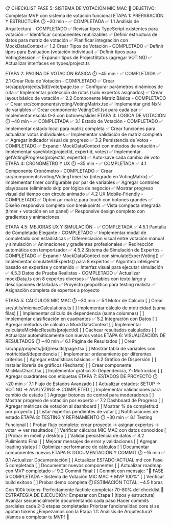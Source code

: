 📋 CHECKLIST FASE 5: SISTEMA DE VOTACIÓN MIC MAC
🎯 OBJETIVO: Completar MVP con sistema de votación funcional
ETAPA 1: PREPARACIÓN Y ESTRUCTURA ⏱️ ~20 min - ✅ COMPLETADA
✅ 1.1 Análisis de Arquitectura - COMPLETADO
✅ Revisar tipos TypeScript existentes para votación
✅ Identificar componentes reutilizables
✅ Definir estructura de datos para matriz de votación
✅ Planificar integración con MockDataContext
✅ 1.2 Crear Tipos de Votación - COMPLETADO
✅ Definir tipos para Evaluation (votación individual)
✅ Definir tipos para VotingSession
✅ Expandir tipos de ProjectStatus (agregar VOTING)
✅ Actualizar interfaces en types/project.ts

ETAPA 2: PÁGINA DE VOTACIÓN BÁSICA ⏱️ ~45 min - ✅ COMPLETADA
✅ 2.1 Crear Ruta de Votación - COMPLETADO
✅ Crear src/app/projects/[id]/vote/page.tsx
✅ Configurar parámetros dinámicos de ruta
✅ Implementar protección de rutas (solo expertos asignados)
✅ Crear layout básico de votación
✅ 2.2 Componente Matriz Básica - COMPLETADO
✅ Crear src/components/voting/VotingMatrix.tsx
✅ Implementar grid NxN de variables
✅ Crear componente VotingCell.tsx para cada par
✅ Implementar escala 0-3 con botones/slider
ETAPA 3: LÓGICA DE VOTACIÓN ⏱️ ~40 min - ✅ COMPLETADA
✅ 3.1 Estado de Votación - COMPLETADO
✅ Implementar estado local para matriz completa
✅ Crear funciones para actualizar votos individuales
✅ Implementar validación de matriz completa
✅ Agregar indicador visual de progreso
✅ 3.2 Persistencia de Votos - COMPLETADO
✅ Expandir MockDataContext con métodos de votación
✅ Implementar saveVote(projectId, expertId, votes)
✅ Implementar getVotingProgress(projectId, expertId)
✅ Auto-save cada cambio de voto
ETAPA 4: CRONÓMETRO Y UX ⏱️ ~35 min - ✅ COMPLETADA
✅ 4.1 Componente Cronómetro - COMPLETADO
✅ Crear src/components/voting/VotingTimer.tsx (integrado en VotingMatrix)
✅ Implementar timer configurable por par de variables
✅ Agregar controles play/pause (eliminado skip por lógica de negocio)
✅ Mostrar progreso visual del tiempo con círculo animado
✅ 4.2 UX Mobile-Friendly - COMPLETADO
✅ Optimizar matriz para touch con botones grandes
✅ Diseño responsivo completo con breakpoints
✅ Vista compacta integrada (timer + votación en un panel)
✅ Responsive design completo con gradientes y animaciones

ETAPA 4.5: MEJORAS UX Y SIMULACIÓN - ✅ COMPLETADA
✅ 4.5.1 Pantalla de Completado Elegante - COMPLETADO
✅ Implementar modal de completado con estadísticas
✅ Diferenciación visual entre votación manual y simulación
✅ Animaciones y gradientes profesionales
✅ Redirección automática con temporizador
✅ 4.5.2 Sistema de Simulación de Expertos - COMPLETADO
✅ Expandir MockDataContext con simulateExpertVoting()
✅ Implementar simulateAllExperts() para 8 expertos
✅ Algoritmo inteligente basado en expertise y contenido
✅ Interfaz visual para ejecutar simulación
✅ 4.5.3 Datos de Prueba Realistas - COMPLETADO
✅ Actualizar mockData.ts con 8 expertos diversos
✅ Variables con texto largo y descripciones detalladas
✅ Proyecto geopolítico para testing realista
✅ Asignación completa de expertos a proyecto

ETAPA 5: CÁLCULOS MIC MAC ⏱️ ~30 min
✅ 5.1 Motor de Cálculo
[ ] Crear src/utils/micmacCalculations.ts
[ ] Implementar cálculo de motricidad (suma filas)
[ ] Implementar cálculo de dependencia (suma columnas)
[ ] Implementar clasificación en cuadrantes
✅ 5.2 Integración con Datos
[ ] Agregar métodos de cálculo a MockDataContext
[ ] Implementar calculateMicMacResults(projectId)
[ ] Cachear resultados calculados
[ ] Actualizar automáticamente con nuevos votos
ETAPA 6: VISUALIZACIÓN DE RESULTADOS ⏱️ ~40 min
✅ 6.1 Página de Resultados
[ ] Crear src/app/projects/[id]/results/page.tsx
[ ] Mostrar tabla de variables con motricidad/dependencia
[ ] Implementar ordenamiento por diferentes criterios
[ ] Agregar estadísticas básicas
✅ 6.2 Gráfico de Dispersión
[ ] Instalar librería de gráficos (Recharts)
[ ] Crear componente MicMacChart.tsx
[ ] Implementar gráfico X=Dependencia, Y=Motricidad
[ ] Agregar cuadrantes con etiquetas
ETAPA 7: ESTADOS DE PROYECTO ⏱️ ~20 min
✅ 7.1 Flujo de Estados Avanzado
[ ] Actualizar estados: SETUP → VOTING → ANALYZING → COMPLETED
[ ] Implementar validaciones para cambio de estado
[ ] Agregar botones de control para moderadores
[ ] Mostrar progreso de votación por experto
✅ 7.2 Dashboard de Progreso
[ ] Agregar métricas de votación al dashboard
[ ] Mostrar % de completitud por proyecto
[ ] Listar expertos pendientes de votar
[ ] Notificaciones de estado
ETAPA 8: TESTING Y REFINAMIENTO ⏱️ ~30 min
✅ 8.1 Testing Funcional
[ ] Probar flujo completo: crear proyecto → asignar expertos → votar → ver resultados
[ ] Verificar cálculos MIC MAC con datos conocidos
[ ] Probar en móvil y desktop
[ ] Validar persistencia de datos
✅ 8.2 Pulimiento Final
[ ] Mejorar mensajes de error y validaciones
[ ] Agregar loading states
[ ] Optimizar performance de cálculos
[ ] Documentar componentes nuevos
ETAPA 9: DOCUMENTACIÓN Y COMMIT ⏱️ ~15 min
✅ 9.1 Actualizar Documentación
[ ] Actualizar ESTADO-ACTUAL.md con Fase 5 completada
[ ] Documentar nuevos componentes
[ ] Actualizar roadmap con MVP completado
✅ 9.2 Commit Final
[ ] Commit con mensaje: "🎯 FASE 5 COMPLETADA - Sistema de Votación MIC MAC + MVP 100%"
[ ] Verificar build exitoso
[ ] Probar demo completa
⏱️ ESTIMACIÓN TOTAL: ~4.5 horas
Con 100k tokens: Perfectamente factible completar 70-80% del checklist
🚀 ESTRATEGIA DE EJECUCIÓN:
Empezar con Etapa 1 (tipos y estructura)
Avanzar secuencialmente documentando cada paso
Hacer commits parciales cada 2-3 etapas completadas
Priorizar funcionalidad core si se agotan tokens
¿Empezamos con la Etapa 1.1: Análisis de Arquitectura? ¡Vamos a completar tu MVP! 🎯